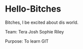# Hello-Bitches
Bitches, I be excited about dis world.

Team:
Tera 
Josh
Sophie
Riley

Purpose: To learn GIT

